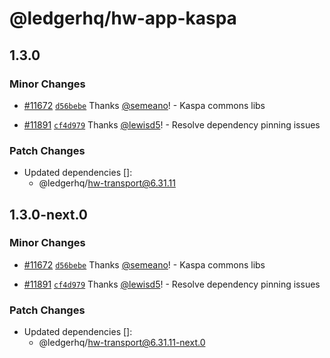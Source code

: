 # @ledgerhq/hw-app-kaspa

## 1.3.0

### Minor Changes

- [#11672](https://github.com/LedgerHQ/ledger-live/pull/11672) [`d56bebe`](https://github.com/LedgerHQ/ledger-live/commit/d56bebe672a1ed825697b371662dbff19dcc63d8) Thanks [@semeano](https://github.com/semeano)! - Kaspa commons libs

- [#11891](https://github.com/LedgerHQ/ledger-live/pull/11891) [`cf4d979`](https://github.com/LedgerHQ/ledger-live/commit/cf4d979a0059a0fd4d05d54d8de30f6adb1fc986) Thanks [@lewisd5](https://github.com/lewisd5)! - Resolve dependency pinning issues

### Patch Changes

- Updated dependencies []:
  - @ledgerhq/hw-transport@6.31.11

## 1.3.0-next.0

### Minor Changes

- [#11672](https://github.com/LedgerHQ/ledger-live/pull/11672) [`d56bebe`](https://github.com/LedgerHQ/ledger-live/commit/d56bebe672a1ed825697b371662dbff19dcc63d8) Thanks [@semeano](https://github.com/semeano)! - Kaspa commons libs

- [#11891](https://github.com/LedgerHQ/ledger-live/pull/11891) [`cf4d979`](https://github.com/LedgerHQ/ledger-live/commit/cf4d979a0059a0fd4d05d54d8de30f6adb1fc986) Thanks [@lewisd5](https://github.com/lewisd5)! - Resolve dependency pinning issues

### Patch Changes

- Updated dependencies []:
  - @ledgerhq/hw-transport@6.31.11-next.0

